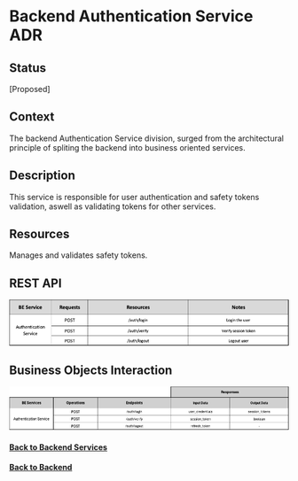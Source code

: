 # Backend Authentication Service ADR

## Status

[Proposed]

## Context

The backend Authentication Service division, surged from the architectural principle of spliting the backend into business oriented services. 

## Description

This service is responsible for user authentication and safety tokens validation, aswell as validating tokens for other services.

## Resources

Manages and validates safety tokens.

## REST API

<img src="../requests/assets/AuthenticationService.png" alt="REST Authentication Service" />

## Business Objects Interaction


<img src="../business-objects/assets/AuthenticationBOs.png" alt="Business Objects Interaction"  />

#### [Back to Backend Services](./README.md)
#### [Back to Backend](../README.md)